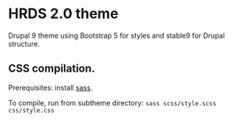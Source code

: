 # HRDS 2.0 theme

Drupal 9 theme using Bootstrap 5 for styles and stable9 for Drupal structure.

## CSS compilation.

Prerequisites: install [sass](https://sass-lang.com/install).

To compile, run from subtheme directory: `sass scss/style.scss css/style.css`
